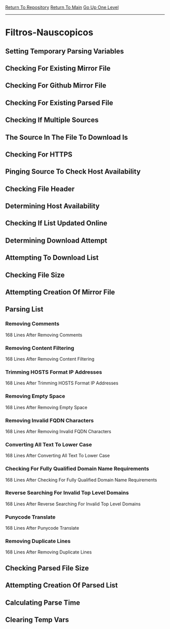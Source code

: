 [Return To Repository](https://github.com/DigitalWarrior/piholeparser/)
[Return To Main](https://github.com/DigitalWarrior/piholeparser/blob/master/RecentRunLogs/Mainlog.md)
[Go Up One Level](https://github.com/DigitalWarrior/piholeparser/blob/master/RecentRunLogs/TopLevelScripts/30-Processing-External-Blacklists.md)
____________________________________
# Filtros-Nauscopicos
## Setting Temporary Parsing Variables
## Checking For Existing Mirror File
## Checking For Github Mirror File
## Checking For Existing Parsed File
## Checking If Multiple Sources
## The Source In The File To Download Is
## Checking For HTTPS
## Pinging Source To Check Host Availability
## Checking File Header
## Determining Host Availability
## Checking If List Updated Online
## Determining Download Attempt
## Attempting To Download List
## Checking File Size
## Attempting Creation Of Mirror File
## Parsing List
### Removing Comments
168 Lines After Removing Comments
### Removing Content Filtering
168 Lines After Removing Content Filtering
### Trimming HOSTS Format IP Addresses
168 Lines After Trimming HOSTS Format IP Addresses
### Removing Empty Space
168 Lines After Removing Empty Space
### Removing Invalid FQDN Characters
168 Lines After Removing Invalid FQDN Characters
### Converting All Text To Lower Case
168 Lines After Converting All Text To Lower Case
### Checking For Fully Qualified Domain Name Requirements
168 Lines After Checking For Fully Qualified Domain Name Requirements
### Reverse Searching For Invalid Top Level Domains
168 Lines After Reverse Searching For Invalid Top Level Domains
### Punycode Translate
168 Lines After Punycode Translate
### Removing Duplicate Lines
168 Lines After Removing Duplicate Lines
## Checking Parsed File Size
## Attempting Creation Of Parsed List
## Calculating Parse Time
## Clearing Temp Vars
